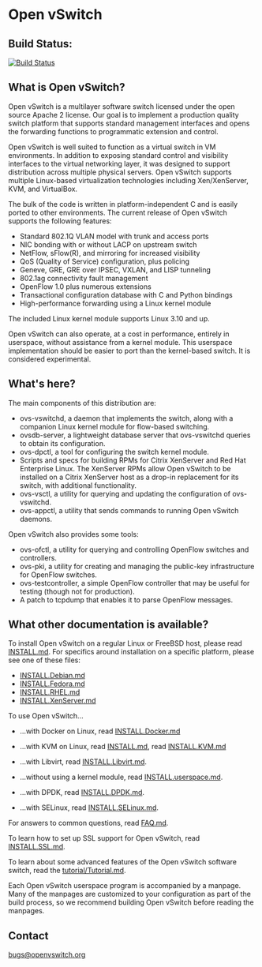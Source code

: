 Open vSwitch
============

Build Status:
-------------

[![Build Status](https://travis-ci.org/openvswitch/ovs.png)](https://travis-ci.org/openvswitch/ovs)

What is Open vSwitch?
---------------------

Open vSwitch is a multilayer software switch licensed under the open
source Apache 2 license.  Our goal is to implement a production
quality switch platform that supports standard management interfaces
and opens the forwarding functions to programmatic extension and
control.

Open vSwitch is well suited to function as a virtual switch in VM
environments.  In addition to exposing standard control and visibility
interfaces to the virtual networking layer, it was designed to support
distribution across multiple physical servers.  Open vSwitch supports
multiple Linux-based virtualization technologies including
Xen/XenServer, KVM, and VirtualBox.

The bulk of the code is written in platform-independent C and is
easily ported to other environments.  The current release of Open
vSwitch supports the following features:

* Standard 802.1Q VLAN model with trunk and access ports
* NIC bonding with or without LACP on upstream switch
* NetFlow, sFlow(R), and mirroring for increased visibility
* QoS (Quality of Service) configuration, plus policing
* Geneve, GRE, GRE over IPSEC, VXLAN, and LISP tunneling
* 802.1ag connectivity fault management
* OpenFlow 1.0 plus numerous extensions
* Transactional configuration database with C and Python bindings
* High-performance forwarding using a Linux kernel module

The included Linux kernel module supports Linux 3.10 and up.

Open vSwitch can also operate, at a cost in performance, entirely in
userspace, without assistance from a kernel module.  This userspace
implementation should be easier to port than the kernel-based switch.
It is considered experimental.

What's here?
------------

The main components of this distribution are:

* ovs-vswitchd, a daemon that implements the switch, along with
  a companion Linux kernel module for flow-based switching.
* ovsdb-server, a lightweight database server that ovs-vswitchd
  queries to obtain its configuration.
* ovs-dpctl, a tool for configuring the switch kernel module.
* Scripts and specs for building RPMs for Citrix XenServer and Red
  Hat Enterprise Linux.  The XenServer RPMs allow Open vSwitch to
  be installed on a Citrix XenServer host as a drop-in replacement
  for its switch, with additional functionality.
* ovs-vsctl, a utility for querying and updating the configuration
  of ovs-vswitchd.
* ovs-appctl, a utility that sends commands to running Open
      vSwitch daemons.

Open vSwitch also provides some tools:

* ovs-ofctl, a utility for querying and controlling OpenFlow
  switches and controllers.
* ovs-pki, a utility for creating and managing the public-key
  infrastructure for OpenFlow switches.
* ovs-testcontroller, a simple OpenFlow controller that may be useful
  for testing (though not for production).
* A patch to tcpdump that enables it to parse OpenFlow messages.

What other documentation is available?
--------------------------------------

To install Open vSwitch on a regular Linux or FreeBSD host, please
read [INSTALL.md]. For specifics around installation on a specific
platform, please see one of these files:

- [INSTALL.Debian.md]
- [INSTALL.Fedora.md]
- [INSTALL.RHEL.md]
- [INSTALL.XenServer.md]

To use Open vSwitch...

- ...with Docker on Linux, read [INSTALL.Docker.md]

- ...with KVM on Linux, read [INSTALL.md], read [INSTALL.KVM.md]

- ...with Libvirt, read [INSTALL.Libvirt.md].

- ...without using a kernel module, read [INSTALL.userspace.md].

- ...with DPDK, read [INSTALL.DPDK.md].

- ...with SELinux, read [INSTALL.SELinux.md].

For answers to common questions, read [FAQ.md].

To learn how to set up SSL support for Open vSwitch, read [INSTALL.SSL.md].

To learn about some advanced features of the Open vSwitch software
switch, read the [tutorial/Tutorial.md].

Each Open vSwitch userspace program is accompanied by a manpage.  Many
of the manpages are customized to your configuration as part of the
build process, so we recommend building Open vSwitch before reading
the manpages.

Contact
-------

bugs@openvswitch.org

[INSTALL.md]:INSTALL.md
[INSTALL.Debian.md]:INSTALL.Debian.md
[INSTALL.Docker.md]:INSTALL.Docker.md
[INSTALL.DPDK.md]:INSTALL.DPDK.md
[INSTALL.Fedora.md]:INSTALL.Fedora.md
[INSTALL.KVM.md]:INSTALL.KVM.md
[INSTALL.Libvirt.md]:INSTALL.Libvirt.md
[INSTALL.RHEL.md]:INSTALL.RHEL.md
[INSTALL.SELinux.md]:INSTALL.SELinux.md
[INSTALL.SSL.md]:INSTALL.SSL.md
[INSTALL.userspace.md]:INSTALL.userspace.md
[INSTALL.XenServer.md]:INSTALL.XenServer.md
[FAQ.md]:FAQ.md
[tutorial/Tutorial.md]:tutorial/Tutorial.md
